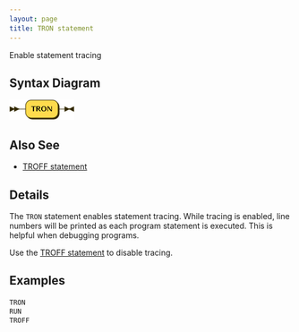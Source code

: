 ```yaml
---
layout: page
title: TRON statement
---
```


Enable statement tracing


## Syntax Diagram

![Syntax diagram](/diagram/TRON-statement.png)


## Also See

- [TROFF statement](/reference/troff)


## Details

The `TRON` statement enables statement tracing.  While tracing is enabled, line numbers will be printed as each program statement is executed.  This is helpful when debugging programs.

Use the [TROFF statement](/reference/troff) to disable tracing.


## Examples

    TRON
    RUN
    TROFF

